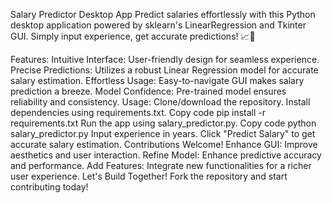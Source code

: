 
Salary Predictor Desktop App
Predict salaries effortlessly with this Python desktop application powered by sklearn's LinearRegression and Tkinter GUI. Simply input experience, get accurate predictions! 📈💼

Features:
Intuitive Interface: User-friendly design for seamless experience.
Precise Predictions: Utilizes a robust Linear Regression model for accurate salary estimation.
Effortless Usage: Easy-to-navigate GUI makes salary prediction a breeze.
Model Confidence: Pre-trained model ensures reliability and consistency.
Usage:
Clone/download the repository.
Install dependencies using requirements.txt.
Copy code
pip install -r requirements.txt
Run the app using salary_predictor.py.
Copy code
python salary_predictor.py
Input experience in years.
Click "Predict Salary" to get accurate salary estimation.
Contributions Welcome!
Enhance GUI: Improve aesthetics and user interaction.
Refine Model: Enhance predictive accuracy and performance.
Add Features: Integrate new functionalities for a richer user experience.
Let's Build Together!
Fork the repository and start contributing today!
